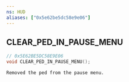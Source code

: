 ```yaml
---
ns: HUD
aliases: ["0x5e62be5dc58e9e06"]
---
```

## CLEAR_PED_IN_PAUSE_MENU

```c
// 0x5E62BE5DC58E9E06
void CLEAR_PED_IN_PAUSE_MENU();
```

```
Removed the ped from the pause menu.
```
